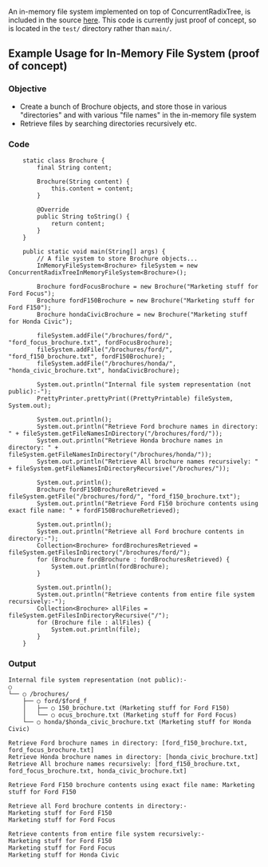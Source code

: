 An in-memory file system implemented on top of ConcurrentRadixTree, is included in the source [here](../code/src/test/java/com/googlecode/concurrenttrees/examples/filesystem/). This code is currently just proof of concept, so is located in the `test/` directory rather than `main/`.

## Example Usage for In-Memory File System (proof of concept) ##
### Objective ###
  * Create a bunch of Brochure objects, and store those in various "directories" and with various "file names" in the in-memory file system
  * Retrieve files by searching directories recursively etc.

### Code ###
```
    static class Brochure {
        final String content;

        Brochure(String content) {
            this.content = content;
        }

        @Override
        public String toString() {
            return content;
        }
    }

    public static void main(String[] args) {
        // A file system to store Brochure objects...
        InMemoryFileSystem<Brochure> fileSystem = new ConcurrentRadixTreeInMemoryFileSystem<Brochure>();

        Brochure fordFocusBrochure = new Brochure("Marketing stuff for Ford Focus");
        Brochure fordF150Brochure = new Brochure("Marketing stuff for Ford F150");
        Brochure hondaCivicBrochure = new Brochure("Marketing stuff for Honda Civic");

        fileSystem.addFile("/brochures/ford/", "ford_focus_brochure.txt", fordFocusBrochure);
        fileSystem.addFile("/brochures/ford/", "ford_f150_brochure.txt", fordF150Brochure);
        fileSystem.addFile("/brochures/honda/", "honda_civic_brochure.txt", hondaCivicBrochure);

        System.out.println("Internal file system representation (not public):-");
        PrettyPrinter.prettyPrint((PrettyPrintable) fileSystem, System.out);

        System.out.println();
        System.out.println("Retrieve Ford brochure names in directory: " + fileSystem.getFileNamesInDirectory("/brochures/ford/"));
        System.out.println("Retrieve Honda brochure names in directory: " + fileSystem.getFileNamesInDirectory("/brochures/honda/"));
        System.out.println("Retrieve All brochure names recursively: " + fileSystem.getFileNamesInDirectoryRecursive("/brochures/"));

        System.out.println();
        Brochure fordF150BrochureRetrieved = fileSystem.getFile("/brochures/ford/", "ford_f150_brochure.txt");
        System.out.println("Retrieve Ford F150 brochure contents using exact file name: " + fordF150BrochureRetrieved);

        System.out.println();
        System.out.println("Retrieve all Ford brochure contents in directory:-");
        Collection<Brochure> fordBrochuresRetrieved = fileSystem.getFilesInDirectory("/brochures/ford/");
        for (Brochure fordBrochure : fordBrochuresRetrieved) {
            System.out.println(fordBrochure);
        }

        System.out.println();
        System.out.println("Retrieve contents from entire file system recursively:-");
        Collection<Brochure> allFiles = fileSystem.getFilesInDirectoryRecursive("/");
        for (Brochure file : allFiles) {
            System.out.println(file);
        }
    }
```

### Output ###
```
Internal file system representation (not public):-
○
└── ○ /brochures/
    ├── ○ ford/$ford_f
    │   ├── ○ 150_brochure.txt (Marketing stuff for Ford F150)
    │   └── ○ ocus_brochure.txt (Marketing stuff for Ford Focus)
    └── ○ honda/$honda_civic_brochure.txt (Marketing stuff for Honda Civic)

Retrieve Ford brochure names in directory: [ford_f150_brochure.txt, ford_focus_brochure.txt]
Retrieve Honda brochure names in directory: [honda_civic_brochure.txt]
Retrieve All brochure names recursively: [ford_f150_brochure.txt, ford_focus_brochure.txt, honda_civic_brochure.txt]

Retrieve Ford F150 brochure contents using exact file name: Marketing stuff for Ford F150

Retrieve all Ford brochure contents in directory:-
Marketing stuff for Ford F150
Marketing stuff for Ford Focus

Retrieve contents from entire file system recursively:-
Marketing stuff for Ford F150
Marketing stuff for Ford Focus
Marketing stuff for Honda Civic
```